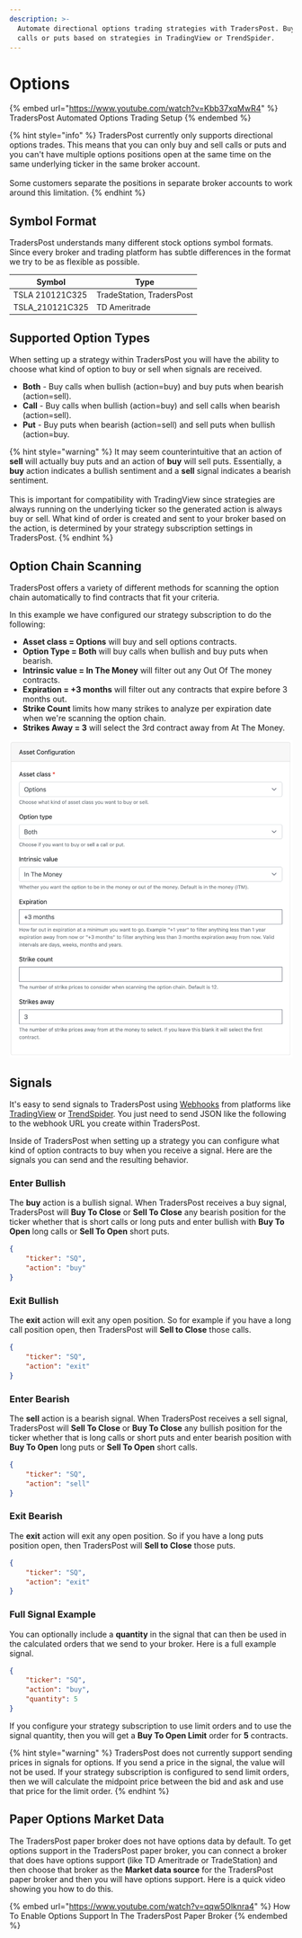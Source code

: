 ```yaml
---
description: >-
  Automate directional options trading strategies with TradersPost. Buy and sell
  calls or puts based on strategies in TradingView or TrendSpider.
---
```


# Options

{% embed url="https://www.youtube.com/watch?v=Kbb37xqMwR4" %}
TradersPost Automated Options Trading Setup
{% endembed %}

{% hint style="info" %}
TradersPost currently only supports directional options trades. This means that you can only buy and sell calls or puts and you can't have multiple options positions open at the same time on the same underlying ticker in the same broker account.\
\
Some customers separate the positions in separate broker accounts to work around this limitation.
{% endhint %}

## Symbol Format

TradersPost understands many different stock options symbol formats. Since every broker and trading platform has subtle differences in the format we try to be as flexible as possible.

| Symbol           | Type                      |
| ---------------- | ------------------------- |
| TSLA 210121C325  | TradeStation, TradersPost |
| TSLA\_210121C325 | TD Ameritrade             |

## Supported Option Types

When setting up a strategy within TradersPost you will have the ability to choose what kind of option to buy or sell when signals are received.

* **Both** - Buy calls when bullish (action=buy) and buy puts when bearish (action=sell).
* **Call** - Buy calls when bullish (action=buy) and sell calls when bearish (action=sell).
* **Put** - Buy puts when bearish (action=sell) and sell puts when bullish (action=buy.

{% hint style="warning" %}
It may seem counterintuitive that an action of **sell** will actually buy puts and an action of **buy** will sell puts. Essentially, a **buy** action indicates a bullish sentiment and a **sell** signal indicates a bearish sentiment.\
\
This is important for compatibility with TradingView since strategies are always running on the underlying ticker so the generated action is always buy or sell. What kind of order is created and sent to your broker based on the action, is determined by your strategy subscription settings in TradersPost.
{% endhint %}

## Option Chain Scanning

TradersPost offers a variety of different methods for scanning the option chain automatically to find contracts that fit your criteria.

In this example we have configured our strategy subscription to do the following:

* **Asset class = Options** will buy and sell options contracts.
* **Option Type = Both** will buy calls when bullish and buy puts when bearish.
* **Intrinsic value = In The Money** will filter out any Out Of The money contracts.
* **Expiration = +3 months** will filter out any contracts that expire before 3 months out.
* **Strike Count** limits how many strikes to analyze per expiration date when we're scanning the option chain.
* **Strikes Away = 3** will select the 3rd contract away from At The Money.

![Options Asset Configuration Example](<../.gitbook/assets/Screen Shot 2022-02-11 at 10.06.21 PM.png>)

## Signals

It's easy to send signals to TradersPost using [Webhooks](../learn/webhooks.md) from platforms like [TradingView](../learn/tradingview.md) or [TrendSpider](../learn/trend-spider.md). You just need to send JSON like the following to the webhook URL you create within TradersPost.

Inside of TradersPost when setting up a strategy you can configure what kind of option contracts to buy when you receive a signal. Here are the signals you can send and the resulting behavior.

### Enter Bullish

The **buy** action is a bullish signal. When TradersPost receives a buy signal, TradersPost will **Buy To Close** or **Sell To Close** any bearish position for the ticker whether that is short calls or long puts and enter bullish with **Buy To Open** long calls or **Sell To Open** short puts.

```json
{
    "ticker": "SQ",
    "action": "buy"
}
```

### Exit Bullish

The **exit** action will exit any open position. So for example if you have a long call position open, then TradersPost will **Sell to Close** those calls.

```json
{
    "ticker": "SQ",
    "action": "exit"
}
```

### Enter Bearish

The **sell** action is a bearish signal. When TradersPost receives a sell signal, TradersPost will **Sell To Close** or **Buy To Close** any bullish position for the ticker whether that is long calls or short puts and enter bearish position with **Buy To Open** long puts or **Sell To Open** short calls.

```json
{
    "ticker": "SQ",
    "action": "sell"
}
```

### Exit Bearish

The **exit** action will exit any open position. So if you have a long puts position open, then TradersPost will **Sell to Close** those puts.

```json
{
    "ticker": "SQ",
    "action": "exit"
}
```

### Full Signal Example

You can optionally include a **quantity** in the signal that can then be used in the calculated orders that we send to your broker. Here is a full example signal.

```json
{
    "ticker": "SQ",
    "action": "buy",
    "quantity": 5
}
```

If you configure your strategy subscription to use limit orders and to use the signal quantity, then you will get a **Buy To Open Limit** order for **5** contracts.

{% hint style="warning" %}
TradersPost does not currently support sending prices in signals for options. If you send a price in the signal, the value will not be used. If your strategy subscription is configured to send limit orders, then we will calculate the midpoint price between the bid and ask and use that price for the limit order.
{% endhint %}

## Paper Options Market Data

The TradersPost paper broker does not have options data by default. To get options support in the TradersPost paper broker, you can connect a broker that does have options support (like TD Ameritrade or TradeStation) and then choose that broker as the **Market data source** for the TradersPost paper broker and then you will have options support. Here is a quick video showing you how to do this.

{% embed url="https://www.youtube.com/watch?v=qqw5Olknra4" %}
How To Enable Options Support In The TradersPost Paper Broker
{% endembed %}
